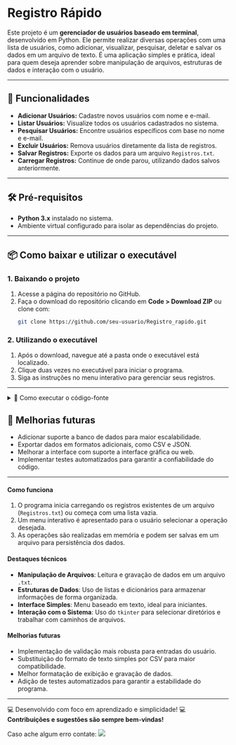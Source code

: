 # Registro Rápido  


Este projeto é um **gerenciador de usuários baseado em terminal**, desenvolvido em Python. Ele permite realizar diversas operações com uma lista de usuários, como adicionar, visualizar, pesquisar, deletar e salvar os dados em um arquivo de texto. É uma aplicação simples e prática, ideal para quem deseja aprender sobre manipulação de arquivos, estruturas de dados e interação com o usuário.


---

## 🌟 **Funcionalidades**  
- **Adicionar Usuários:** Cadastre novos usuários com nome e e-mail.  
- **Listar Usuários:** Visualize todos os usuários cadastrados no sistema.  
- **Pesquisar Usuários:** Encontre usuários específicos com base no nome e e-mail.  
- **Excluir Usuários:** Remova usuários diretamente da lista de registros.  
- **Salvar Registros:** Exporte os dados para um arquivo `Registros.txt`.  
- **Carregar Registros:** Continue de onde parou, utilizando dados salvos anteriormente.  

---

## 🛠️ **Pré-requisitos**  
- **Python 3.x** instalado no sistema.  
- Ambiente virtual configurado para isolar as dependências do projeto.  

---

## 📦 **Como baixar e utilizar o executável**  

### **1. Baixando o projeto**  
1. Acesse a página do repositório no GitHub.  
2. Faça o download do repositório clicando em **Code > Download ZIP** ou clone com:  
   ```bash
   git clone https://github.com/seu-usuario/Registro_rapido.git
   ```  

### **2. Utilizando o executável**  
1. Após o download, navegue até a pasta onde o executável está localizado.  
2. Clique duas vezes no executável para iniciar o programa.  
3. Siga as instruções no menu interativo para gerenciar seus registros.

---

<details>
 <summary> 🚀 Como executar o código-fonte  </summary>
## 📦 **Como baixar e configurar o projeto**  

### **1. Baixando o repositório**  
1. Abra o terminal e navegue até a pasta onde deseja salvar o projeto.  
2. Clone o repositório com o comando:  
   ```bash
   git clone https://github.com/seu-usuario/Registro_rapido.git
   ```

### **2. Configurando o ambiente virtual**  
1. Entre no diretório do projeto:  
   ```bash
   cd Registro_rapido
   ```  
2. Crie e ative um ambiente virtual chamado `Registro_rapido`:  
   - **Windows**:  
     ```bash
     python -m venv Registro_rapido  
     Registro_rapido\Scripts\activate
     ```  
   - **Linux/Mac**:  
     ```bash
     python3 -m venv Registro_rapido  
     source Registro_rapido/bin/activate  
     ```  
3. Instale as dependências (caso aplicável):  
   ```bash
   pip install -r requirements.txt
   ```  

📺 Para mais detalhes, confira este excelente tutorial do [Otávio Miranda](https://youtu.be/m1TYpvIYm74?si=0AblG5Alyr2lltaP&t=158) sobre como criar e configurar ambientes virtuais no Python.  

---

## 🚀 **Como executar o programa**  
1. Certifique-se de que o ambiente virtual está ativado.  
2. Execute o script principal:  
   ```bash
   python Registro_rapido.py
   ```  

---
</details>

## 🌱 **Melhorias futuras**  
- Adicionar suporte a banco de dados para maior escalabilidade.  
- Exportar dados em formatos adicionais, como CSV e JSON.  
- Melhorar a interface com suporte a interface gráfica ou web.  
- Implementar testes automatizados para garantir a confiabilidade do código.  

---


#### **Como funciona**
1. O programa inicia carregando os registros existentes de um arquivo (`Registros.txt`) ou começa com uma lista vazia.
2. Um menu interativo é apresentado para o usuário selecionar a operação desejada.
3. As operações são realizadas em memória e podem ser salvas em um arquivo para persistência dos dados.

#### **Destaques técnicos**
- **Manipulação de Arquivos**: Leitura e gravação de dados em um arquivo `.txt`.
- **Estruturas de Dados**: Uso de listas e dicionários para armazenar informações de forma organizada.
- **Interface Simples**: Menu baseado em texto, ideal para iniciantes.
- **Interação com o Sistema**: Uso do `tkinter` para selecionar diretórios e trabalhar com caminhos de arquivos.

#### **Melhorias futuras**
- Implementação de validação mais robusta para entradas do usuário.
- Substituição do formato de texto simples por CSV para maior compatibilidade.
- Melhor formatação de exibição e gravação de dados.
- Adição de testes automatizados para garantir a estabilidade do programa.

---

💻 Desenvolvido com foco em aprendizado e simplicidade!
💻 **Contribuições e sugestões são sempre bem-vindas!**

Caso ache algum erro contate:
  <a href = "mailto:luizrolvr@gmail.com"><img src="https://img.shields.io/badge/-Gmail-%23333?style=for-the-badge&logo=gmail&logoColor=white" target="_blank"></a>
















  
  
  
